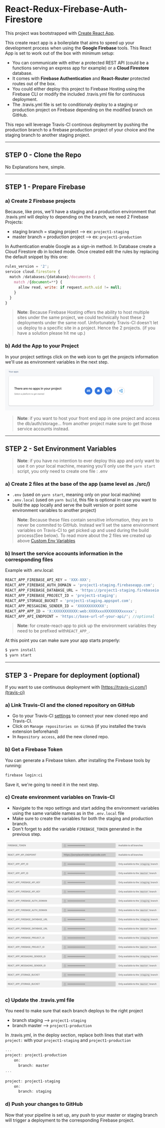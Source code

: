 # React-Redux-Firebase-Auth-Firestore

This project was bootstrapped with [Create React App](https://github.com/facebook/create-react-app).

This create react app is a boilerplate that aims to speed up your development process when using the **Google Firebase** tools.
This React App is set to work out of the box with minimum setup:

- You can communicate with either a protected REST API (could be a functions serving an express app for example) or a **Cloud Firestore** database.
- It comes with **Firebase Authentication** and **React-Router** protected routes out of the box.
- You could either deploy this project to Firebase Hosting using the Firebase CLI or modify the included .travis.yml file for continuous deployment.
- The .travis.yml file is set to conditionaly deploy to a staging or production project on Firebase depending on the modified branch on GitHub.

This repo will leverage Travis-CI continous deployment by pushing the production branch to a firebase production project of your choice and the staging branch to another staging project.

---

## STEP 0 - Clone the Repo

No Explanations here, simple.

---

## STEP 1 - Prepare Firebase

### a) Create 2 Firebase projects

Because, like pros, we'll have a staging and a production environment that .travis.yml will deploy to depending on the branch, we need 2 Firebase Projects:

- staging branch = staging project --> ex: `project1-staging`
- master branch = production project --> ex: `project1-production`

In Authentication enable Google as a sign-in method.
In Database create a Cloud Firestore db in locked mode.
Once created edit the rules by replacing the default snippet by this one:

```javascript
rules_version = '2';
service cloud.firestore {
  match /databases/{database}/documents {
    match /{document=**} {
      allow read, write: if request.auth.uid != null;
    }
  }
}
```

> **Note**: Because Firebase Hosting offers the ability to host multiple sites under the same project, we could technically host these 2 deployments under the same roof. Unfortunately Travis-CI doesn't let us deploy to a specific site in a project. Hence the 2 projects. (if you have a solution please hit me up.)

### b) Add the App to your Project

In your project settings click on the web icon to get the projects information we'll use as environment variables in the next step.

![Environment Variables](./src/img/add-app.png)

> **Note**: if you want to host your front end app in one project and access the db/auth/storage... from another project make sure to get those service accounts instead.

---

## STEP 2 - Set Environment Variables

> **Note**: if you have no intention to ever deploy this app and only want to use it on your local machine, meaning you'll only use the `yarn start` script, you only need to create one file : .env

### a) Create 2 files at the base of the app (same level as ./src/)

- `.env` (used on `yarn start`, meaning only on your local machine)
- `.env.local` (used on `yarn build`, this file is optional in case you want to build the app locally and serve the built version or point some environment variables to another project)

> **Note**: Because these files contain sensitive information, they are to never be commited to GitHub.
> Instead we'll set the same environment variables on Travis-CI to get picked up and used during the build process(See below).
> To read more about the 2 files we created up above [Custom Env Variables](https://create-react-app.dev/docs/adding-custom-environment-variables)

### b) Insert the service accounts information in the corresponding files

Example with .env.local:

```javascript
REACT_APP_FIREBASE_API_KEY = 'XXX-XXX';
REACT_APP_FIREBASE_AUTH_DOMAIN = 'project1-staging.firebaseapp.com';
REACT_APP_FIREBASE_DATABASE_URL = 'https://project1-staging.firebaseio.com';
REACT_APP_FIREBASE_PROJECT_ID = 'project1-staging';
REACT_APP_STORAGE_BUCKET = 'project1-staging.appspot.com';
REACT_APP_MESSAGING_SENDER_ID = 'XXXXXXXXXXXX';
REACT_APP_APP_ID = 'X:XXXXXXXXXXX:web:XXXXxxxXXXXXXXXxxxxx';
REACT_APP_API_ENDPOINT = 'https://base-url-of-your-api/'; //optional
```

> **Note**: for create-react-app to pick up the environment variables they need to be prefixed with`REACT_APP_`.

At this point you can make sure your app starts properly:

```sh
$ yarn install
$ yarn start
```

---

## STEP 3 - Prepare for deployment (optional)

If you want to use continuous deployment with [https://travis-ci.com/](travis-ci)

### a) Link Travis-CI and the cloned repository on GitHub

- Go to your Travis-CI [settings](https://travis-ci.com/account/repositories) to connect your new cloned repo and Travis-CI.
- Click on `Manage repositories on GitHub` (if you installed the travis extension beforehand)
- In `Repository access`, add the new cloned repo.

### b) Get a Firebase Token

You can generate a Firebase token. after installing the Firebase tools by running:

```sh
firebase login:ci
```

Save it, we're going to need it in the next step.

### c) Create environment variables on Travis-CI

- Navigate to the repo settings and start adding the environment variables using the same variable names as in the `.env.local` file
- Make sure to create the variables for both the staging and production branch.
- Don't forget to add the variable `FIREBASE_TOKEN` generated in the previous step.

![Environment Variables](./src/img/env-variables.png)

### c) Update the .travis.yml file

You need to make sure that each branch deploys to the right project

- branch staging --> `project1-staging`
- branch master --> `project1-production`

In .travis.yml, in the deploy section, replace both lines that start with `project:` with your `project1-staging` and `project1-production`

```javascript
...
project: project1-production
    on:
      branch: master
...

project: project1-staging
    on:
      branch: staging
```

### d) Push your changes to GitHub

Now that your pipeline is set up, any push to your master or staging branch will trigger a deployment to the corresponding Firebase project.
